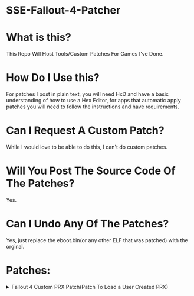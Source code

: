 # SSE-Fallout-4-Patcher

# What is this?
This Repo Will Host Tools/Custom Patches For Games I've Done.

# How Do I Use this?
For patches I post in plain text, you will need HxD and have a basic understanding of how to use a Hex Editor, for apps that automatic apply patches you will need to follow the instructions and have requirements.

# Can I Request A Custom Patch?
While I would love to be able to do this, I can't do custom patches.

# Will You Post The Source Code Of The Patches?
Yes.

# Can I Undo Any Of The Patches?
Yes, just replace the eboot.bin(or any other ELF that was patched) with the orginal.

# Patches:
<details><summary>Fallout 4 Custom PRX Patch(Patch To Load a User Created PRX)</summary>

# Notes: 
* This does use Address based patching, so if you do not have the proper game update and or version of the game as shown below, it likely won't work


# Requirements: 
* CUSA: CUSA02557
* Version: 1.22

![screenshot](https://cdn.discordapp.com/attachments/458451567658401802/864987083381932092/Screenshot_1.png)

[![Example of would you could do:]()](https://www.youtube.com/watch?v=k_HV1eiYf7k)
	
# Soruce Code(ASM):

<details><summary>Show Code:</summary>
<p>

```asm
call    sceSystemServiceHideSplashScreen
mov     eax, 1E38634h ; 1E38634h => memory adress to the custom PRX path(/app0/prx.prx)
lea     edi, [eax]
mov     esi, 0
mov     edx, 0
mov     ecx, 0
mov     eax, 0
call    sceKernelLoadStartModule
retn
```
</p>
</details>
  
---------------------------------------------------------------------

<details><summary>Manual(Hex Editing):</summary>
<p>

**go to these addresses in a Hex(like HxD) Editor and replace the Orginal Bytes with the Replace With ones:**

<details><summary>0x9A1385</summary>
<p>
Orginal Bytes: 0x9F, 0x7C, 0x2A, 0x01

Replace With: 0x47, 0x69, 0xE2, 0x00
</p>
</details>

<details><summary>0x17C7CD0</summary>
<p>
Orginal Bytes: 0xC3, 0x66, 0x66, 0x66, 0x66, 0x66, 0x66, 0x2E, 0x0F, 0x1F, 0x84, 0x00, 0x00, 0x00

Replace With: 0xE8, 0x53, 0x13, 0x48, 0x00, 0xB8, 0x34, 0x86, 0xE3, 0x01, 0x67, 0x8D, 0x38, 0xBE
</p>
</details>

<details><summary>0x17C7CE0</summary>
<p>
Orginal Bytes: 0xC3, 0x66, 0x66, 0x66, 0x66, 0x66, 0x66, 0x2E, 0x0F, 0x1F, 0x84

Replace With: 0x00, 0x00, 0xBA, 0x00, 0x00, 0x00, 0x00, 0xB9, 0x00, 0x00, 0x00
</p>
</details>

<details><summary>0x17C7CEC</summary>
Orginal Byes: 0x00

Replace With: 0xB8
</p>
</details>

<details><summary>0x17C7CF0</summary>
  
Orginal Bytes: 0xC3, 0x66, 0x66, 0x66, 0x66, 0x66, 0x66, 0x2E, 0x0F, 0x1F, 0x84, 0x00, 0x00, 0x00, 0x00, 0x00

Replace With: 0x00, 0xE8, 0x82, 0x25, 0x48, 0x00, 0xC3, 0x90, 0x90, 0x00, 0x90, 0x90, 0x90, 0x90, 0x90, 0x90
</p>
</details>

</p>
</details>

---------------------------------------------------------------------

<details><summary><h1>Coding a PRX for this: </h1></summary>
<br>

**First thing, make sure you have module_start and module_stop inside you're PRX, should looks somthing like this:**
```cpp
extern "C" int module_start(size_t argc, const void* argv)
{
}

extern "C" int module_stop(size_t argc, const void* argv)
{
}
```

**Once Done, stick the code inside module_start that way it gets executed, like so:**
```cpp
#include <stdio.h>
#include <string>
#include <pthread.h>
#include "Notify.h" // this can be found in my fork of OSM's PS4-Notify repo aka https://github.com/Backporter/PS4-Notify/blob/main/Notify.h

void *keep(void*n) {
	int64_t runtime = 0;
	while (true) {
		Notify("Still Running");
		runtime++;
		sceKernelSleep(60);
	}
}
  
extern "C" int module_start(size_t argc, const void* argv)
{
	ScePthread thread;
	scePthreadCreate(&thread, NULL, keep, NULL, "injection thread");
	Notify("Test! {loaded code via prx} {module_start}");
	return 0;
}

extern "C" int module_stop(size_t argc, const void* argv)
{
}
```
Notes(I could very well be wrong on these, so do not take them as 100% fact): 

Now, First thing to note is the fact that in the example above, my code, its running on a seperate thread, and not the main thread, so all functions need to be thread-safe, if you want to use non-thread safe functions they would be required to be ran directly inside module_start(this means they must be able to be ran at run time).
  
</details>
